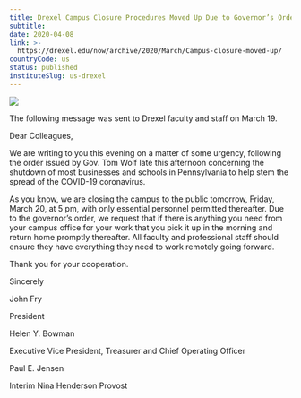 ```yaml
---
title: Drexel Campus Closure Procedures Moved Up Due to Governor’s Order
subtitle: 
date: 2020-04-08
link: >-
  https://drexel.edu/now/archive/2020/March/Campus-closure-moved-up/
countryCode: us
status: published
instituteSlug: us-drexel
---
```

![](http://drexel.edu/~/media/Images/now/v2/story-images/2020/March/coronovirus-fac-staff-update-blue.ashx)

The following message was sent to Drexel faculty and staff on March 19.

Dear Colleagues,

We are writing to you this evening on a matter of some urgency, following the order issued by Gov. Tom Wolf late this afternoon concerning the shutdown of most businesses and schools in Pennsylvania to help stem the spread of the COVID-19 coronavirus.

As you know, we are closing the campus to the public tomorrow, Friday, March 20, at 5 pm, with only essential personnel permitted thereafter. Due to the governor’s order, we request that if there is anything you need from your campus office for your work that you pick it up in the morning and return home promptly thereafter. All faculty and professional staff should ensure they have everything they need to work remotely going forward.

Thank you for your cooperation.

Sincerely

John Fry

President

Helen Y. Bowman

Executive Vice President, Treasurer and Chief Operating Officer

Paul E. Jensen

Interim Nina Henderson Provost